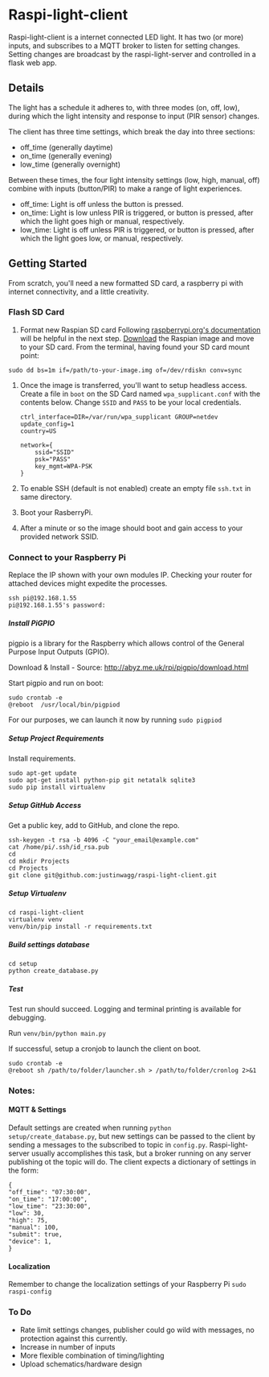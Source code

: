 # Raspi-light-client

Raspi-light-client is a internet connected LED light. It has two (or more) inputs, and subscribes to a MQTT broker to listen for setting changes. Setting changes are broadcast by the raspi-light-server and controlled in a flask web app.

## Details
The light has a schedule it adheres to, with three modes (on, off, low), during which the light intensity and response to input (PIR sensor) changes.

The client has three time settings, which break the day into three sections:

- off_time (generally daytime)
- on_time (generally evening)
- low_time (generally overnight)

Between these times, the four light intensity settings (low, high, manual, off) combine with inputs (button/PIR) to make a range of light experiences.

- off_time: Light is off unless the button is pressed.
- on_time: Light is low unless PIR is triggered, or button is pressed, after which the light goes high or manual, respectively.
- low_time: Light is off unless PIR is triggered, or button is pressed, after which the light goes low, or manual, respectively.



## Getting Started
From scratch, you'll need a new formatted SD card, a raspberry pi with internet connectivity, and a little creativity.

### Flash SD Card
1. Format new Raspian SD card
Following [raspberrypi.org's documentation]( https://www.raspberrypi.org/documentation/installation/installing-images/mac.md) will be helpful in the next step.
[Download](https://www.raspberrypi.org/downloads/raspbian/) the Raspian image and move to your SD card. From the terminal, having found your SD card mount point:
```
sudo dd bs=1m if=/path/to-your-image.img of=/dev/rdiskn conv=sync
```

1. Once the image is transferred, you'll want to setup headless access. Create a file in `boot` on the SD Card named `wpa_supplicant.conf` with the contents below. Change `SSID` and `PASS` to be your local credentials.

	```
	ctrl_interface=DIR=/var/run/wpa_supplicant GROUP=netdev
	update_config=1
	country=US

	network={
		ssid="SSID"
		psk="PASS"
		key_mgmt=WPA-PSK
	}
	```

1. To enable SSH (default is not enabled) create an empty file `ssh.txt` in same directory.
1. Boot your RasberryPi.
1. After a minute or so the image should boot and gain access to your provided network SSID.

### Connect to your Raspberry Pi
Replace the IP shown with your own modules IP. Checking your router for attached devices might expedite the processes.

```
ssh pi@192.168.1.55
pi@192.168.1.55's password:
```



##### Install PiGPIO

pigpio is a library for the Raspberry which allows control of the General Purpose Input Outputs (GPIO).

Download & Install - Source: http://abyz.me.uk/rpi/pigpio/download.html

Start pigpio and run on boot:

```
sudo crontab -e
@reboot  /usr/local/bin/pigpiod
```
For our purposes, we can launch it now by running `sudo pigpiod`

##### Setup Project Requirements

Install requirements.

```
sudo apt-get update
sudo apt-get install python-pip git netatalk sqlite3
sudo pip install virtualenv
```

##### Setup GitHub Access
Get a public key, add to GitHub, and clone the repo.

```
ssh-keygen -t rsa -b 4096 -C "your_email@example.com"
cat /home/pi/.ssh/id_rsa.pub
cd
cd mkdir Projects
cd Projects
git clone git@github.com:justinwagg/raspi-light-client.git
```
##### Setup Virtualenv

```
cd raspi-light-client
virtualenv venv
venv/bin/pip install -r requirements.txt
```

##### Build settings database

```
cd setup
python create_database.py
```

##### Test
Test run should succeed. Logging and terminal printing is available for debugging.

Run `venv/bin/python main.py`

If successful, setup a cronjob to launch the client on boot.

```
sudo crontab -e
@reboot sh /path/to/folder/launcher.sh > /path/to/folder/cronlog 2>&1
```

### Notes:
#### MQTT & Settings
Default settings are created when running `python setup/create_database.py`, but new settings can be passed to the client by sending a messages to the subscribed to topic in `config.py`. Raspi-light-server usually accomplishes this task, but a broker running on any server publishing ot the topic will do. The client expects a dictionary of settings in the form:

```
{
"off_time": "07:30:00",
"on_time": "17:00:00",
"low_time": "23:30:00",
"low": 30,
"high": 75,
"manual": 100,
"submit": true,
"device": 1,
}
```

#### Localization

Remember to change the localization settings of your Raspberry Pi
`sudo raspi-config`

### To Do
- Rate limit settings changes, publisher could go wild with messages, no protection against this currently.
- Increase in number of inputs
- More flexible combination of timing/lighting
- Upload schematics/hardware design
